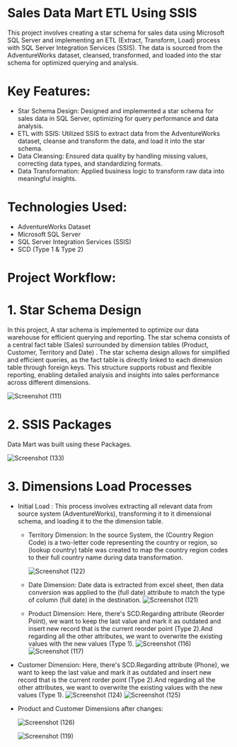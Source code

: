 # Sales Data Mart ETL Using SSIS
 This project involves creating a star schema for sales data using Microsoft SQL Server and implementing an ETL (Extract, Transform, Load) process with SQL Server Integration Services (SSIS). The data is sourced from the AdventureWorks dataset, cleansed, transformed, and loaded into the star schema for optimized querying and analysis.

# Key Features:
 * Star Schema Design: Designed and implemented a star schema for sales data in SQL Server, optimizing for query performance and data analysis.
 * ETL with SSIS: Utilized SSIS to extract data from the AdventureWorks dataset, cleanse and transform the data, and load it into the star schema.
 * Data Cleansing: Ensured data quality by handling missing values, correcting data types, and standardizing formats.
 * Data Transformation: Applied business logic to transform raw data into meaningful insights.

# Technologies Used:
 * AdventureWorks Dataset
 * Microsoft SQL Server
 * SQL Server Integration Services (SSIS)
 * SCD (Type 1 & Type 2)

# Project Workflow:
# 1. Star Schema Design
 In this project, A star schema is implemented to optimize our data warehouse for efficient querying and reporting. The star schema consists of a central fact table (Sales) surrounded by dimension tables (Product, Customer, Territory and Date) .
 The star schema design allows for simplified and efficient queries, as the fact table is directly linked to each dimension table through foreign keys. This structure supports robust and flexible reporting, enabling detailed analysis and insights into sales performance across different dimensions.
 
 ![Screenshot (111)](https://github.com/user-attachments/assets/5d7ca2b3-63b7-4e49-a99d-e40509a409fc)

 # 2. SSIS Packages
  Data Mart was built using these Packages.
  
  ![Screenshot (133)](https://github.com/user-attachments/assets/09d610e4-8254-489f-9bba-e7287a31575b)

# 3. Dimensions Load Processes 
  * Initial Load : This process involves extracting all relevant data from source system (AdventureWorks), transforming it to it dimensional schema, and loading it to the the dimension table.
    * Territory Dimension:
            In the source System, the (Country Region Code) is a two-letter code representing the country or region, so (lookup country) table was created to map the country region codes to their full country   name during data transformation.
    
      ![Screenshot (122)](https://github.com/user-attachments/assets/ecb501a0-3830-41bb-9feb-69a7d692d701)
     *  Date Dimension:
            Date data is extracted from excel sheet, then data conversion was applied to the (full date) attribute to match the type of column (full date) in the destination.
      ![Screenshot (121)](https://github.com/user-attachments/assets/6f46c678-6f1e-426e-8e49-bff12350c6e9)
    *  Product Dimension:
          Here,  there's SCD.Regarding attribute (Reorder Point), we want to keep the last value and mark it as outdated and insert new record that is the current reorder point (Type 2).And regarding all the other attributes, we want to overwrite the existing values with the new values (Type 1).
      ![Screenshot (116)](https://github.com/user-attachments/assets/960e4742-3e85-46f0-97c5-85c1c12bfa21)
      ![Screenshot (117)](https://github.com/user-attachments/assets/47e7c479-21f6-4225-ae57-1f86e4eb63a1)
   *  Customer Dimension:
          Here,  there's SCD.Regarding attribute (Phone), we want to keep the last value and mark it as outdated and insert new record that is the current rorder point (Type 2).And regarding all the other attributes, we want to overwrite the existing values with the new values (Type 1).
      ![Screenshot (124)](https://github.com/user-attachments/assets/8329588e-dbd5-4d19-b69f-2d462ea92648)
      ![Screenshot (125)](https://github.com/user-attachments/assets/1bde8b61-bc1b-40b6-a238-e175263763a0) 
* Product and Customer Dimensions after changes:

  ![Screenshot (126)](https://github.com/user-attachments/assets/b40d10b9-47e9-4c48-a05b-c3dab2cb50f8)

  ![Screenshot (119)](https://github.com/user-attachments/assets/673bb145-42af-44c0-9c16-3bdb178e0a16)




